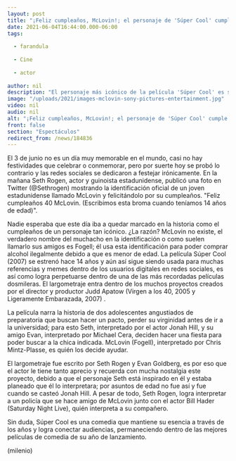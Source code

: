 ```yaml
---
layout: post
title: "¡Feliz cumpleaños, McLovin!; el personaje de 'Súper Cool' cumple 40 años"
date: 2021-06-04T16:44:00.000-06:00
tags:
  
  - farandula
  
  - Cine
  
  - actor
  
author: nil
description: "El personaje más icónico de la película 'Súper Cool' es sin duda McLovin, quien logró salirse con la suya gracias a una identificación falsa y se volvió el más recordado del largometraje. "
image: "/uploads/2021/images-mclovin-sony-pictures-entertainment.jpg"
video: nil
audio: nil
alt: "¡Feliz cumpleaños, McLovin!; el personaje de 'Súper Cool' cumple 40 años"
front: false
section: "Espectáculos"
redirect_from: /news/184836
---
```


El 3 de junio no es un día muy memorable en el mundo, casi no hay festividades que celebrar o conmemorar, pero por suerte hoy se probó lo contrario y las redes sociales se dedicaron a festejar irónicamente. En la mañana Seth Rogen, actor y guinoista estadunidense, publicó una foto en Twitter (@Sethrogen) mostrando la identificación oficial de un joven estadunidense llamado McLovin y felicitándolo por su cumpleaños. "Feliz cumpleaños 40 McLovin. (Escribimos esta broma cuando teníamos 14 años de edad)". 

Nadie esperaba que este día iba a quedar marcado en la historia como el cumpleaños de un personaje tan icónico. ¿La razón? McLovin no existe, el verdadero nombre del muchacho en la identificación o como suelen llamarlo sus amigos es Fogell; él usa esta identificación para poder comprar alcohol ilegalmente debido a que es menor de edad. La película Súper Cool (2007) se estrenó hace 14 años y aún así sigue siendo usada para muchas referencias y memes dentro de los usuarios digitales en redes sociales, es así como logra perpetuarse dentro de una de las más recordadas películas dosmileras. El largometraje entra dentro de los muchos proyectos creados por el director y productor Judd Apatow (Virgen a los 40, 2005 y Ligeramente Embarazada, 2007) . 

La película narra la historia de dos adolescentes angustiados de preparatoria que buscan hacer un pacto, perder su virginidad antes de ir a la universidad; para esto Seth, interpretado por el actor Jonah Hill, y su amigo Evan, interpretado por Michael Cera, deciden hacer una fiesta para poder buscar a la chica indicada. McLovin (Fogell), interpretado por Chris Mintz-Plasse, es quién los decide ayudar. 

El largometraje fue escrito por Seth Rogen y Evan Goldberg, es por eso que el actor le tiene tanto aprecio y recuerda con mucha nostalgia este proyecto, debido a que el personaje Seth está inspirado en él y estaba planeado que él lo interpretara; por asuntos de edad no fue así y fue cuando se casteó Jonah Hill. A pesar de todo, Seth Rogen, logra interpretar a un policía que se hace amigo de McLovin junto con el actor Bill Hader (Saturday Night Live), quién interpreta a su compañero. 

Sin duda, Súper Cool es una comedia que mantiene su esencia a través de los años y logra conectar audiencias, permaneciendo dentro de las mejores películas de comedia de su año de lanzamiento. 

(milenio)